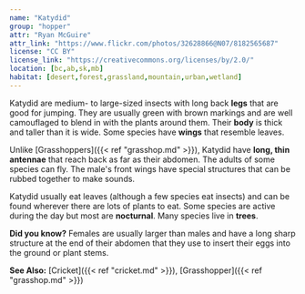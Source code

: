 ```yaml
---
name: "Katydid"
group: "hopper"
attr: "Ryan McGuire"
attr_link: "https://www.flickr.com/photos/32628866@N07/8182565687"
license: "CC BY"
license_link: "https://creativecommons.org/licenses/by/2.0/"
location: [bc,ab,sk,mb]
habitat: [desert,forest,grassland,mountain,urban,wetland]
---
```

Katydid are medium- to large-sized insects with long back **legs** that are good for jumping. They are usually green with brown markings and are well camouflaged to blend in with the plants around them. Their **body** is thick and taller than it is wide. Some species have **wings** that resemble leaves.

Unlike [Grasshoppers]({{< ref "grasshop.md" >}}), Katydid have **long, thin antennae** that reach back as far as their abdomen. The adults of some species can fly. The male's front wings have special structures that can be rubbed together to make sounds.

Katydid usually eat leaves (although a few species eat insects) and can be found wherever there are lots of plants to eat. Some species are active during the day but most are **nocturnal**. Many species live in **trees**.

**Did you know?** Females are usually larger than males and have a long sharp structure at the end of their abdomen that they use to insert their eggs into the ground or plant stems.

<!-- generated, do not edit -->
**See Also:**
[Cricket]({{< ref "cricket.md" >}}),
[Grasshopper]({{< ref "grasshop.md" >}})
